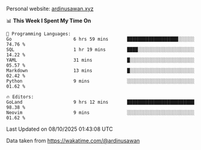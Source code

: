 Personal website: [ardinusawan.xyz](https://ardinusawan.xyz)

<!--START_SECTION:waka-->
📊 **This Week I Spent My Time On** 

```text
💬 Programming Languages: 
Go                       6 hrs 59 mins       ███████████████████░░░░░░   74.76 % 
SQL                      1 hr 19 mins        ████░░░░░░░░░░░░░░░░░░░░░   14.22 % 
YAML                     31 mins             █░░░░░░░░░░░░░░░░░░░░░░░░   05.57 % 
Markdown                 13 mins             █░░░░░░░░░░░░░░░░░░░░░░░░   02.42 % 
Python                   9 mins              ░░░░░░░░░░░░░░░░░░░░░░░░░   01.62 % 

🔥 Editors: 
GoLand                   9 hrs 12 mins       █████████████████████████   98.38 % 
Neovim                   9 mins              ░░░░░░░░░░░░░░░░░░░░░░░░░   01.62 % 
```


 Last Updated on 08/10/2025 01:43:08 UTC
<!--END_SECTION:waka-->
Data taken from https://wakatime.com/@ardinusawan
